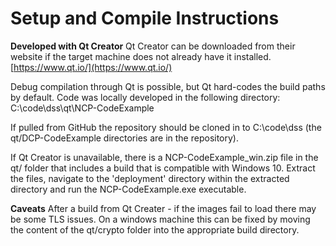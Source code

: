 # Setup and Compile Instructions
**Developed with Qt Creator**
Qt Creator can be downloaded from their website if the target machine does not already have it installed.
[https://www.qt.io/](https://www.qt.io/)

Debug compilation through Qt is possible, but Qt hard-codes the build paths by default.  Code was locally developed in the following directory:
C:\code\dss\qt\NCP-CodeExample

If pulled from GitHub the repository should be cloned in to C:\code\dss (the qt/DCP-CodeExample directories are in the repository).

If Qt Creator is unavailable, there is a NCP-CodeExample_win.zip file in the qt/ folder that includes a build that is compatible with Windows 10.  Extract the files, navigate to the 'deployment' directory within the extracted directory and run the NCP-CodeExample.exe executable.

**Caveats**
After a build from Qt Creater - if the images fail to load there may be some TLS issues.  On a windows machine this can be fixed by moving the content of the qt/crypto folder into the appropriate build directory.
